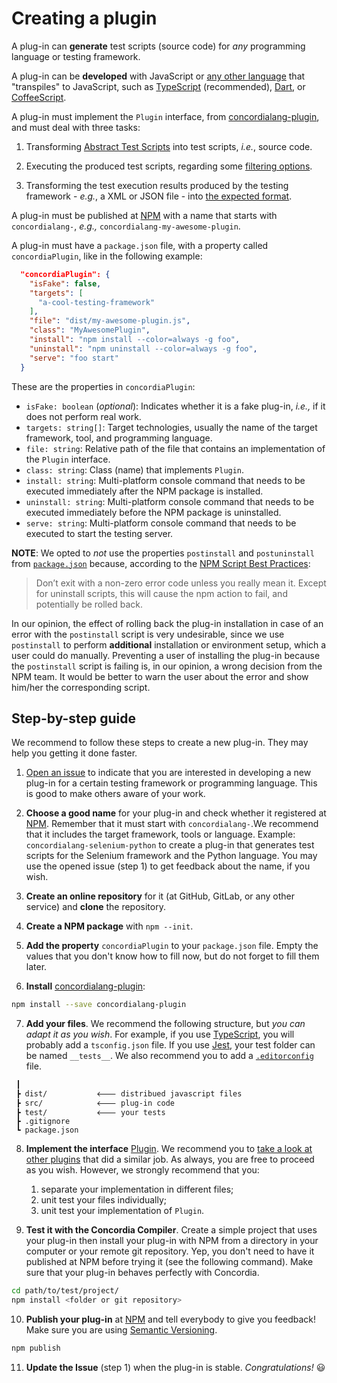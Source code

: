 # Creating a plugin

A plug-in can **generate** test scripts (source code) for *any* programming language or testing framework.

A plug-in can be **developed** with JavaScript or [any other language](https://github.com/jashkenas/coffeescript/wiki/list-of-languages-that-compile-to-js) that "transpiles" to JavaScript, such as [TypeScript](https://typescriptlang.org) (recommended), [Dart](https://dartlang.org), or [CoffeeScript](http://coffeescript.org).

A plug-in must implement the `Plugin` interface, from [concordialang-plugin](https://github.com/thiagodp/concordialang-plugin), and must deal with three tasks:

1. Transforming [Abstract Test Scripts](https://github.com/thiagodp/concordialang-types/blob/master/src/testscript/AbstractTestScript.ts) into test scripts, *i.e.*, source code.

2. Executing the produced test scripts, regarding some [filtering options](https://github.com/thiagodp/concordialang-types/blob/master/src/testscript/TestScriptExecution.ts).

3. Transforming the test execution results produced by the testing framework - *e.g.*, a XML or JSON file - into [the expected format](https://github.com/thiagodp/concordialang-types/blob/master/src/testscript/TestScriptExecution.ts).


A plug-in must be published at [NPM](https://npmjs.com) with a name that starts with `concordialang-`, *e.g.,* `concordialang-my-awesome-plugin`.

A plug-in must have a `package.json` file, with a property called `concordiaPlugin`, like in the following example:

```json
  "concordiaPlugin": {
    "isFake": false,
    "targets": [
      "a-cool-testing-framework"
    ],
    "file": "dist/my-awesome-plugin.js",
    "class": "MyAwesomePlugin",
    "install": "npm install --color=always -g foo",
    "uninstall": "npm uninstall --color=always -g foo",
    "serve": "foo start"
  }
```

These are the properties in `concordiaPlugin`:

- `isFake: boolean` (*optional*): Indicates whether it is a fake plug-in, *i.e.,* if it does not perform real work.
- `targets: string[]`: Target technologies, usually the name of the target framework, tool, and programming language.
- `file: string`: Relative path of the file that contains an implementation of the `Plugin` interface.
- `class: string`: Class (name) that implements `Plugin`.
- `install: string`: Multi-platform console command that needs to be executed immediately after the NPM package is installed.
- `uninstall: string`: Multi-platform console command that needs to be executed immediately before the NPM package is uninstalled.
- `serve: string`: Multi-platform console command that needs to be executed to start the testing server.

**NOTE**: We opted to *not* use the properties `postinstall` and `postuninstall` from [`package.json`](https://docs.npmjs.com/misc/scripts) because, according to the [NPM Script Best Practices](https://docs.npmjs.com/misc/scripts#best-practices):

> Don’t exit with a non-zero error code unless you really mean it. Except for uninstall scripts, this will cause the npm action to fail, and potentially be rolled back.

In our opinion, the effect of rolling back the plug-in installation in case of an error with the `postinstall` script is very undesirable, since we use `postinstall` to perform **additional** installation or environment setup, which a user could do manually. Preventing a user of installing the plug-in because the `postinstall` script is failing is, in our opinion, a wrong decision from the NPM team. It would be better to warn the user about the error and show him/her the corresponding script.

## Step-by-step guide

We recommend to follow these steps to create a new plug-in. They may help you getting it done faster.

1. [Open an issue](https://github.com/thiagodp/concordialang/issues/new) to indicate that you are interested in developing a new plug-in for a certain testing framework or programming language. This is good to make others aware of your work.

2. **Choose a good name** for your plug-in and check whether it registered at [NPM](https://www.npmjs.com/). Remember that it must start with `concordialang-`.We recommend that it includes the target framework, tools or language. Example: `concordialang-selenium-python` to create a plug-in that generates test scripts for the Selenium framework and the Python language. You may use the opened issue (step 1) to get feedback about the name, if you wish.

3. **Create an online repository** for it (at GitHub, GitLab, or any other service) and **clone** the repository.

4. **Create a NPM package** with `npm --init`.

5. **Add the property** `concordiaPlugin` to your `package.json` file. Empty the values that you don't know how to fill now, but do not forget to  fill them later.

6. **Install** [concordialang-plugin](https://github.com/thiagodp/concordialang-plugin):

```bash
npm install --save concordialang-plugin
```

7. **Add your files**. We recommend the following structure, but *you can adapt it as you wish*. For example, if you use [TypeScript](https://typescriptlang.org), you will probably add a `tsconfig.json` file. If you use [Jest](https://facebook.github.io/jest/), your test folder can be named `__tests__`. We also recommend you to add a [`.editorconfig`](http://editorconfig.org) file.

```
 ┃
 ┣ dist/           🡐 distribued javascript files
 ┣ src/            🡐 plug-in code
 ┣ test/           🡐 your tests
 ┣ .gitignore
 ┗ package.json
```

8. **Implement the interface** [Plugin](https://github.com/thiagodp/concordialang-plugin/blob/master/src/Plugin.ts). We recommend you to [take a look at other plugins](plugins.md#available-plug-ins) that did a similar job. As always, you are free to proceed as you wish. However, we strongly recommend that you:
   1.  separate your implementation in different files;
   2.  unit test your files individually;
   3.  unit test your implementation of `Plugin`.

9. **Test it with the Concordia Compiler**. Create a simple project that uses your plug-in then install your plug-in with NPM from a directory in your computer or your remote git repository. Yep, you don't need to have it published at NPM before trying it (see the following command). Make sure that your plug-in behaves perfectly with Concordia.

```bash
cd path/to/test/project/
npm install <folder or git repository>
```

10. **Publish your plug-in** at [NPM](https://www.npmjs.com/) and tell everybody to give you feedback! Make sure you are using [Semantic Versioning](http://semver.org).

```bash
npm publish
```

11. **Update the Issue** (step 1) when the plug-in is stable. *Congratulations!* 😃
